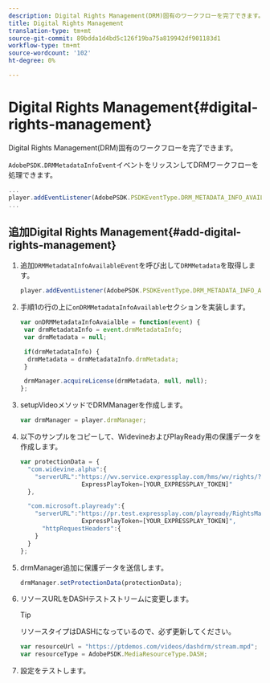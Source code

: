 ```yaml
---
description: Digital Rights Management(DRM)固有のワークフローを完了できます。
title: Digital Rights Management
translation-type: tm+mt
source-git-commit: 89bdda1d4bd5c126f19ba75a819942df901183d1
workflow-type: tm+mt
source-wordcount: '102'
ht-degree: 0%

---
```



# Digital Rights Management{#digital-rights-management}

Digital Rights Management(DRM)固有のワークフローを完了できます。

`AdobePSDK.DRMMetadataInfoEvent`イベントをリッスンしてDRMワークフローを処理できます。

```js
... 
player.addEventListener(AdobePSDK.PSDKEventType.DRM_METADATA_INFO_AVAILABLE, onDRMMetadataInfoAvailable);
...
```

## 追加Digital Rights Management{#add-digital-rights-management}

1. 追加`DRMMetadataInfoAvailableEvent`を呼び出して`DRMMetadata`を取得します。

   ```js
   player.addEventListener(AdobePSDK.PSDKEventType.DRM_METADATA_INFO_AVAILABLE, onDRMMetadataInfoAvaialble);
   ```

1. 手順1の行の上に`onDRMMetadataInfoAvailable`セクションを実装します。

   ```js
   var onDRMMetadataInfoAvaialble = function(event) { 
    var drmMetadataInfo = event.drmMetadataInfo; 
    var drmMetadata = null; 
   
    if(drmMetadataInfo) { 
     drmMetadata = drmMetadataInfo.drmMetadata; 
    } 
   
    drmManager.acquireLicense(drmMetadata, null, null); 
   };
   ```

1. setupVideoメソッドでDRMManagerを作成します。

   ```js
   var drmManager = player.drmManager;
   ```

1. 以下のサンプルをコピーして、WidevineおよびPlayReady用の保護データを作成します。

   ```js
   var protectionData = { 
     "com.widevine.alpha":{ 
       "serverURL":"https://wv.service.expressplay.com/hms/wv/rights/? 
                    ExpressPlayToken=[YOUR_EXPRESSPLAY_TOKEN]"  
     }, 
   
     "com.microsoft.playready":{ 
       "serverURL":"https://pr.test.expressplay.com/playready/RightsManager.asmx? 
                    ExpressPlayToken=[YOUR_EXPRESSPLAY_TOKEN]", 
         "httpRequestHeaders":{ 
       } 
     } 
   };
   ```

1. drmManager追加に保護データを送信します。

   ```js
   drmManager.setProtectionData(protectionData);
   ```

1. リソースURLをDASHテストストリームに変更します。

   >[!TIP]
   >
   >リソースタイプはDASHになっているので、必ず更新してください。

   ```js
   var resourceUrl = "https://ptdemos.com/videos/dashdrm/stream.mpd"; 
   var resourceType = AdobePSDK.MediaResourceType.DASH;
   ```

1. 設定をテストします。